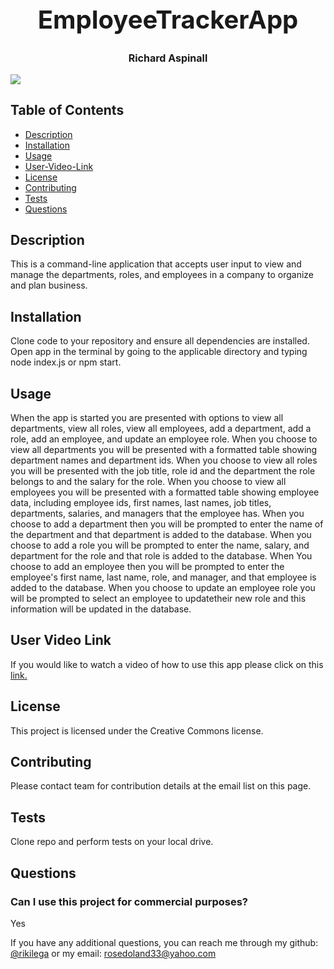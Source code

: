 <div style="align-items: center">
<h1 style="font-size: 40px; font-weight: bold; text-align: center;">EmployeeTrackerApp</h1>
<h3 style="font-size: 16px; font-weight: fine; text-align: center;">Richard Aspinall</h3>
<img src=https://img.shields.io/badge/License-CC0_1.0-lightgrey.svg style="align-items: center;">
</div>

## Table of Contents
* [Description](#description) 
* [Installation](#installation) 
* [Usage](#usage) 
* [User-Video-Link](#user-video-link)                                   
* [License](#license)                             
* [Contributing](#contributing)                     
* [Tests](#tests)
* [Questions](#questions)

## Description 
This is a command-line application that accepts user input to view and manage the departments, roles, and employees in a company to organize and plan business.

## Installation
Clone code to your repository and ensure all dependencies are installed. Open app in the terminal by going to the applicable directory and typing node index.js or npm start.

## Usage 
When the app is started you are presented with options to view all departments, view all roles, view all employees, add a department, add a role, add an employee, and update an employee role. When you choose to view all departments you  will be presented with a formatted table showing department names and department ids. When you  choose to view all roles you will be presented with the job title, role id and the department the role belongs to and the salary for the role. When you choose to view all employees you will be presented with a formatted table showing employee data, including employee ids, first names, last names, job titles, departments, salaries, and managers that the employee has.  When you choose to add a department then you will be prompted to enter the name of the department and that department is added to the database. When you choose to add a role you will be prompted to enter the name, salary, and department for the role and that role is added to the database. When You choose to add an employee then you will be prompted to enter the employee's first name, last name, role, and manager, and that employee is added to the database. When you choose to update an employee role you will be prompted to select an employee to updatetheir new role and this information will be updated in the database.

## User Video Link

If you would like to watch a video of how to use this app please click on this [link.](https://drive.google.com/file/d/1bzjSIWCN8kiAdZj2lT--YLZOowJqNzXB/view)

## License 
This project is licensed under the Creative Commons license.

## Contributing 
Please contact team for contribution details at the email list on this page.

## Tests 
Clone repo and perform tests on your local drive.

## Questions 

### Can I use this project for commercial purposes?
 Yes

If you have any additional questions, you can reach me through my github: [@rikilega](github.com/rikilega) or my email: rosedoland33@yahoo.com
    